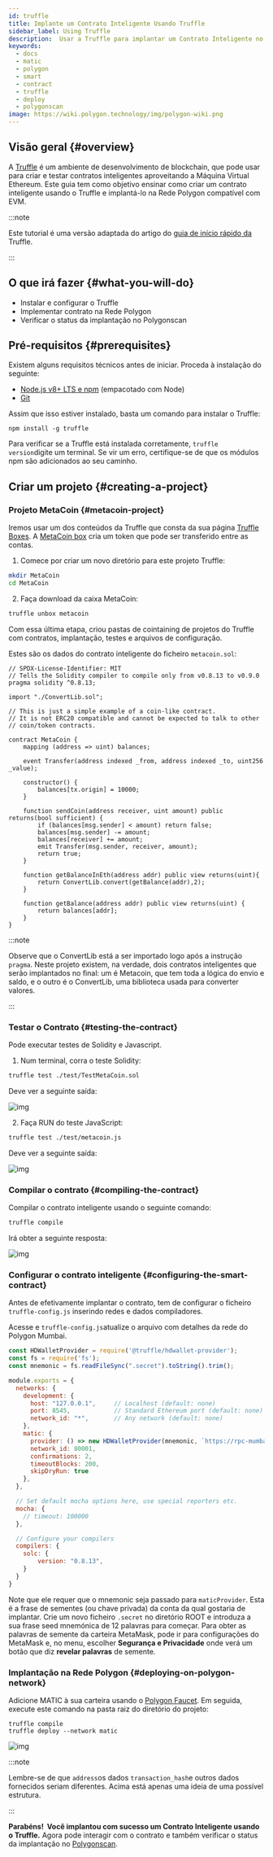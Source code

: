 ```yaml
---
id: truffle
title: Implante um Contrato Inteligente Usando Truffle
sidebar_label: Using Truffle
description:  Usar a Truffle para implantar um Contrato Inteligente no Polygon
keywords:
  - docs
  - matic
  - polygon
  - smart
  - contract
  - truffle
  - deploy
  - polygonscan
image: https://wiki.polygon.technology/img/polygon-wiki.png
---
```


## Visão geral {#overview}

A [Truffle](https://trufflesuite.com/) é um ambiente de desenvolvimento de blockchain, que pode usar para criar e testar contratos inteligentes aproveitando a Máquina Virtual Ethereum. Este guia tem como objetivo ensinar como criar um contrato inteligente usando o Truffle e implantá-lo na Rede Polygon compatível com EVM.

:::note

Este tutorial é uma versão adaptada do artigo do [<ins>guia de início rápido da</ins>](https://www.trufflesuite.com/docs/truffle/quickstart) Truffle.

:::

## O que irá fazer {#what-you-will-do}

- Instalar e configurar o Truffle
- Implementar contrato na Rede Polygon
- Verificar o status da implantação no Polygonscan

## Pré-requisitos {#prerequisites}

Existem alguns requisitos técnicos antes de iniciar. Proceda à instalação do seguinte:

- [Node.js v8+ LTS e npm](https://nodejs.org/en/) (empacotado com Node)
- [Git](https://git-scm.com/)

Assim que isso estiver instalado, basta um comando para instalar o Truffle:

```
npm install -g truffle
```

Para verificar se a Truffle está instalada corretamente, `truffle version`digite um terminal. Se vir um erro, certifique-se de que os módulos npm são adicionados ao seu caminho.

## Criar um projeto {#creating-a-project}

### Projeto MetaCoin {#metacoin-project}

Iremos usar um dos conteúdos da Truffle que consta da sua página [Truffle Boxes](https://trufflesuite.com/boxes/). A [MetaCoin box](https://trufflesuite.com/boxes/metacoin/) cria um token que pode ser transferido entre as contas.

1. Comece por criar um novo diretório para este projeto Truffle:

  ```bash
  mkdir MetaCoin
  cd MetaCoin
  ```

2. Faça download da caixa MetaCoin:

  ```bash
  truffle unbox metacoin
  ```

Com essa última etapa, criou pastas de cointaining de projetos do Truffle com contratos, implantação, testes e arquivos de configuração.

Estes são os dados do contrato inteligente do ficheiro `metacoin.sol`:

```solidity title="metacoin.sol"
// SPDX-License-Identifier: MIT
// Tells the Solidity compiler to compile only from v0.8.13 to v0.9.0
pragma solidity ^0.8.13;

import "./ConvertLib.sol";

// This is just a simple example of a coin-like contract.
// It is not ERC20 compatible and cannot be expected to talk to other
// coin/token contracts.

contract MetaCoin {
	mapping (address => uint) balances;

	event Transfer(address indexed _from, address indexed _to, uint256 _value);

	constructor() {
		balances[tx.origin] = 10000;
	}

	function sendCoin(address receiver, uint amount) public returns(bool sufficient) {
		if (balances[msg.sender] < amount) return false;
		balances[msg.sender] -= amount;
		balances[receiver] += amount;
		emit Transfer(msg.sender, receiver, amount);
		return true;
	}

	function getBalanceInEth(address addr) public view returns(uint){
		return ConvertLib.convert(getBalance(addr),2);
	}

	function getBalance(address addr) public view returns(uint) {
		return balances[addr];
	}
}
```

:::note

Observe que o ConvertLib está a ser importado logo após a instrução `pragma`. Neste projeto existem, na verdade, dois contratos inteligentes que serão implantados no final: um é Metacoin, que tem toda a lógica do envio e saldo, e o outro é o ConvertLib, uma biblioteca usada para converter valores.

:::

### Testar o Contrato {#testing-the-contract}

Pode executar testes de Solidity e Javascript.

1. Num terminal, corra o teste Solidity:

  ```bash
  truffle test ./test/TestMetaCoin.sol
  ```

Deve ver a seguinte saída:

![img](/img/truffle/test1.png)

2. Faça RUN do teste JavaScript:

  ```bash
  truffle test ./test/metacoin.js
  ```

Deve ver a seguinte saída:

![img](/img/truffle/test2.png)

### Compilar o contrato {#compiling-the-contract}

Compilar o contrato inteligente usando o seguinte comando:

```bash
truffle compile
```

Irá obter a seguinte resposta:

![img](/img/truffle/compile.png)

### Configurar o contrato inteligente {#configuring-the-smart-contract}

Antes de efetivamente implantar o contrato, tem de configurar o ficheiro `truffle-config.js` inserindo redes e dados compiladores.

Acesse e `truffle-config.js`atualize o arquivo com detalhes da rede do Polygon Mumbai.

```js title="truffle-config.js"
const HDWalletProvider = require('@truffle/hdwallet-provider');
const fs = require('fs');
const mnemonic = fs.readFileSync(".secret").toString().trim();

module.exports = {
  networks: {
    development: {
      host: "127.0.0.1",     // Localhost (default: none)
      port: 8545,            // Standard Ethereum port (default: none)
      network_id: "*",       // Any network (default: none)
    },
    matic: {
      provider: () => new HDWalletProvider(mnemonic, `https://rpc-mumbai.maticvigil.com`),
      network_id: 80001,
      confirmations: 2,
      timeoutBlocks: 200,
      skipDryRun: true
    },
  },

  // Set default mocha options here, use special reporters etc.
  mocha: {
    // timeout: 100000
  },

  // Configure your compilers
  compilers: {
    solc: {
        version: "0.8.13",
    }
  }
}
```

Note que ele requer que o mnemonic seja passado para `maticProvider`. Esta é a frase de sementes (ou chave privada) da conta da qual gostaria de implantar. Crie um novo ficheiro `.secret` no diretório ROOT e introduza a sua frase seed mnemónica de 12 palavras para começar. Para obter as palavras de semente da carteira MetaMask, pode ir para configurações do MetaMask e, no menu, escolher **Segurança e Privacidade** onde verá um botão que diz **revelar palavras** de semente.

### Implantação na Rede Polygon {#deploying-on-polygon-network}

Adicione MATIC à sua carteira usando o [Polygon Faucet](https://faucet.polygon.technology/). Em seguida, execute este comando na pasta raiz do diretório do projeto:

```
truffle compile
truffle deploy --network matic
```

![img](/img/truffle/deployed-contract.png)

:::note

Lembre-se de que `address`os dados `transaction_hash`e outros dados fornecidos seriam diferentes. Acima está apenas uma ideia de uma possível estrutura.

:::

**Parabéns!  Você implantou com sucesso um Contrato Inteligente usando o Truffle.** Agora pode interagir com o contrato e também verificar o status da implantação no [Polygonscan](https://mumbai.polygonscan.com/).
